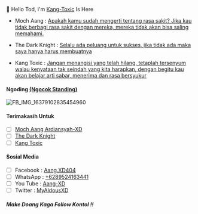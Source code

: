 👋 Hello Tod, i'm [Kang-Toxic]() Is Here

- Moch Aang : [Apakah kamu sudah mengerti tentang rasa sakit? Jika kau tidak berbagi rasa sakit dengan mereka, mereka tidak akan bisa saling memahami.]()

- The Dark Knight : [Selalu ada peluang untuk sukses, jika tidak ada maka saya hanya harus membuatnya]()

- Kang Toxic : [Jangan menangisi yang telah hilang, tetaplah tersenyum walau kenyataan tak seindah yang kita harapkan, dengan begitu kau akan belajar arti sabar, menerima dan rasa bersyukur]()


#### Ngoding [(Ngocok Standing)]()
![FB_IMG_16379102835454960](https://user-images.githubusercontent.com/98243315/150663021-b1c82640-18af-4975-a378-a0f079cca05f.jpg)


#### Terimakasih Untuk
- [ ] [Moch Aang Ardiansyah-XD]()
- [ ] [The Dark Knight]()
- [ ] [Kang Toxic]()

#### Sosial Media
- [ ] Facebook : [Aang.XD404]()
- [ ] WhatsApp : [+6289524163441]()
- [ ] You Tube : [Aang-XD]()
- [ ] Twitter : [MyAldousXD]()

#### _Make Doang Kaga Follow Kontol !!_

<!---
Kang-Toxic/Kang-Toxic is a ✨ special ✨ repository because its `README.md` (this file) appears on your GitHub profile.
You can click the Preview link to take a look at your changes.
--->
